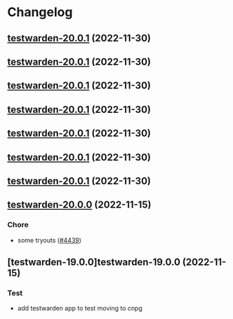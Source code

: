 # Changelog



## [testwarden-20.0.1](https://github.com/truecharts/charts/compare/testwarden-20.0.0...testwarden-20.0.1) (2022-11-30)




## [testwarden-20.0.1](https://github.com/truecharts/charts/compare/testwarden-20.0.0...testwarden-20.0.1) (2022-11-30)




## [testwarden-20.0.1](https://github.com/truecharts/charts/compare/testwarden-20.0.0...testwarden-20.0.1) (2022-11-30)




## [testwarden-20.0.1](https://github.com/truecharts/charts/compare/testwarden-20.0.0...testwarden-20.0.1) (2022-11-30)




## [testwarden-20.0.1](https://github.com/truecharts/charts/compare/testwarden-20.0.0...testwarden-20.0.1) (2022-11-30)




## [testwarden-20.0.1](https://github.com/truecharts/charts/compare/testwarden-20.0.0...testwarden-20.0.1) (2022-11-30)




## [testwarden-20.0.1](https://github.com/truecharts/charts/compare/testwarden-20.0.0...testwarden-20.0.1) (2022-11-30)




## [testwarden-20.0.0](https://github.com/truecharts/charts/compare/testwarden-19.0.0...testwarden-20.0.0) (2022-11-15)

### Chore

- some tryouts ([#4439](https://github.com/truecharts/charts/issues/4439))
  
  


## [testwarden-19.0.0]testwarden-19.0.0 (2022-11-15)

### Test

- add testwarden app to test moving to cnpg
  
  